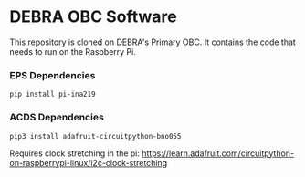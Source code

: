 # DEBRA OBC Software
This repository is cloned on DEBRA's Primary OBC. It contains the code that needs to run on the Raspberry Pi. 

### EPS Dependencies
`pip install pi-ina219`

### ACDS Dependencies
`pip3 install adafruit-circuitpython-bno055`

Requires clock stretching in the pi: https://learn.adafruit.com/circuitpython-on-raspberrypi-linux/i2c-clock-stretching

